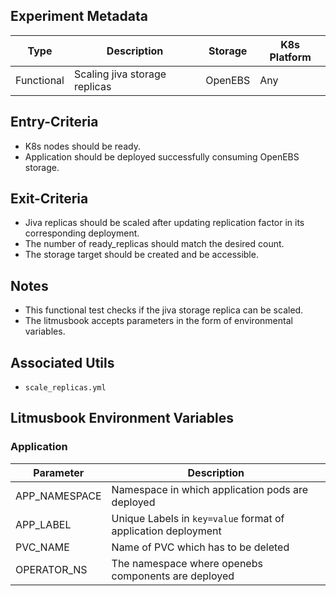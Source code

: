 ## Experiment Metadata

| Type       | Description                   | Storage | K8s Platform |
| ---------- | ----------------------------- | ------- | ------------ |
| Functional | Scaling jiva storage replicas | OpenEBS | Any          |

## Entry-Criteria

- K8s nodes should be ready.
- Application should be deployed successfully consuming OpenEBS storage.

## Exit-Criteria

- Jiva replicas should be scaled after updating replication factor in its corresponding deployment.
- The number of ready_replicas should match the desired count.
- The storage target should be created and be accessible.

## Notes

- This functional test checks if the jiva storage replica can be scaled.
- The litmusbook accepts parameters in the form of environmental variables.

## Associated Utils 

- `scale_replicas.yml`

## Litmusbook Environment Variables

### Application

| Parameter     | Description                                                  |
| ------------- | ------------------------------------------------------------ |
| APP_NAMESPACE | Namespace in which application pods are deployed             |
| APP_LABEL     | Unique Labels in `key=value` format of application deployment |
| PVC_NAME      | Name of PVC which has to be deleted                          |
| OPERATOR_NS   | The namespace where openebs components are deployed          |

